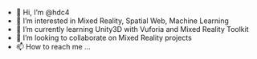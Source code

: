 - 👋 Hi, I’m @hdc4
- 👀 I’m interested in Mixed Reality, Spatial Web, Machine Learning
- 🌱 I’m currently learning Unity3D with Vuforia and Mixed Reality Toolkit
- 💞️ I’m looking to collaborate on Mixed Reality projects
- 📫 How to reach me ...

<!---
hdc4/hdc4 is a ✨ special ✨ repository because its `README.md` (this file) appears on your GitHub profile.
You can click the Preview link to take a look at your changes.
--->
